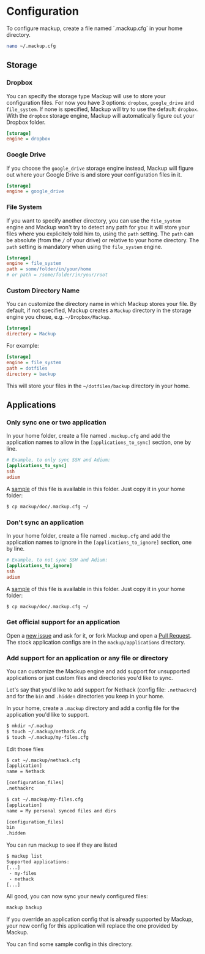 # Configuration

To configure mackup, create a file named ´.mackup.cfg´ in your home directory.
```bash
nano ~/.mackup.cfg
```

## Storage

### Dropbox

You can specify the storage type Mackup will use to store your configuration
files.
For now you have 3 options: `dropbox`, `google_drive` and `file_system`.
If none is specified, Mackup will try to use the default: `dropbox`.
With the `dropbox` storage engine, Mackup will automatically figure out your
Dropbox folder.

```ini
[storage]
engine = dropbox
```

### Google Drive

If you choose the `google_drive` storage engine instead, Mackup will figure out
where your Google Drive is and store your configuration files in it.

```ini
[storage]
engine = google_drive
```

### File System

If you want to specify another directory, you can use the `file_system` engine
and Mackup won't try to detect any path for you: it will store your files where
you explicitely told him to, using the `path` setting.
The `path` can be absolute (from the `/` of your drive) or relative to your
home directory.
The `path` setting is mandatory when using the `file_system` engine.

```ini
[storage]
engine = file_system
path = some/folder/in/your/home
# or path = /some/folder/in/your/root
```

### Custom Directory Name

You can customize the directory name in which Mackup stores your file. By
default, if not specified, Mackup creates a `Mackup` directory in the storage
engine you chose, e.g. `~/Dropbox/Mackup`.

```ini
[storage]
directory = Mackup
```

For example:

```ini
[storage]
engine = file_system
path = dotfiles
directory = backup
```

This will store your files in the `~/dotfiles/backup` directory in your home.

## Applications

### Only sync one or two application

In your home folder, create a file named `.mackup.cfg` and add the application
names to allow in the `[applications_to_sync]` section, one by line.

```ini
# Example, to only sync SSH and Adium:
[applications_to_sync]
ssh
adium
```

A [sample](.mackup.cfg) of this file is available in this folder. Just copy it
in your home folder:

```bash
$ cp mackup/doc/.mackup.cfg ~/
```

### Don't sync an application

In your home folder, create a file named `.mackup.cfg` and add the application
names to ignore in the `[applications_to_ignore]` section, one by line.

```ini
# Example, to not sync SSH and Adium:
[applications_to_ignore]
ssh
adium
```

A [sample](.mackup.cfg) of this file is available in this folder. Just copy it
in your home folder:

```bash
$ cp mackup/doc/.mackup.cfg ~/
```

### Get official support for an application

Open a [new issue](https://github.com/lra/mackup/issues) and ask for it, or
fork Mackup and open a
[Pull Request](https://help.github.com/articles/using-pull-requests).
The stock application configs are in the `mackup/applications` directory.

### Add support for an application or any file or directory

You can customize the Mackup engine and add support for unsupported
applications or just custom files and directories you'd like to sync.

Let's say that you'd like to add support for Nethack (config file:
`.nethackrc`) and for the `bin` and `.hidden` directories you keep in your
home.

In your home, create a `.mackup` directory and add a config file for the
application you'd like to support.

```bash
$ mkdir ~/.mackup
$ touch ~/.mackup/nethack.cfg
$ touch ~/.mackup/my-files.cfg
```

Edit those files

```bash
$ cat ~/.mackup/nethack.cfg
[application]
name = Nethack

[configuration_files]
.nethackrc
```

```bash
$ cat ~/.mackup/my-files.cfg
[application]
name = My personal synced files and dirs

[configuration_files]
bin
.hidden
```

You can run mackup to see if they are listed
```bash
$ mackup list
Supported applications:
[...]
 - my-files
 - nethack
[...]
```

All good, you can now sync your newly configured files:
```bash
mackup backup
```

If you override an application config that is already supported by Mackup, your
new config for this application will replace the one provided by Mackup.

You can find some sample config in this directory.
